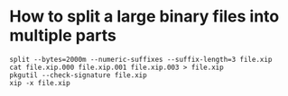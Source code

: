 # How to split a large binary files into multiple parts
````shell
split --bytes=2000m --numeric-suffixes --suffix-length=3 file.xip
cat file.xip.000 file.xip.001 file.xip.003 > file.xip
pkgutil --check-signature file.xip
xip -x file.xip
````
